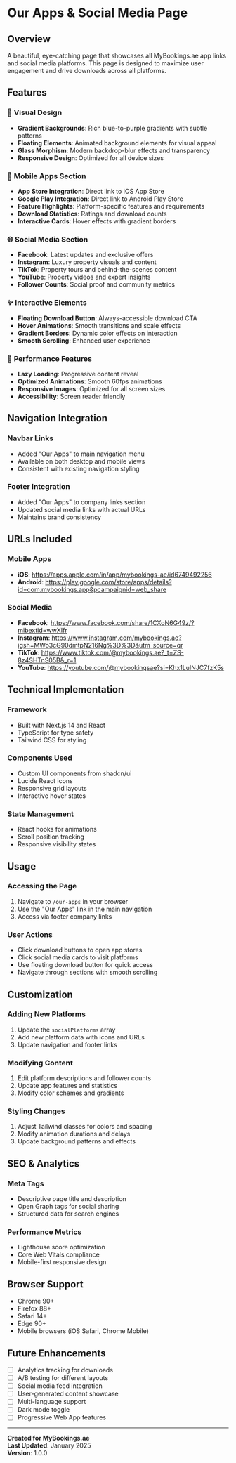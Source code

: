 # Our Apps & Social Media Page

## Overview
A beautiful, eye-catching page that showcases all MyBookings.ae app links and social media platforms. This page is designed to maximize user engagement and drive downloads across all platforms.

## Features

### 🎨 **Visual Design**
- **Gradient Backgrounds**: Rich blue-to-purple gradients with subtle patterns
- **Floating Elements**: Animated background elements for visual appeal
- **Glass Morphism**: Modern backdrop-blur effects and transparency
- **Responsive Design**: Optimized for all device sizes

### 📱 **Mobile Apps Section**
- **App Store Integration**: Direct link to iOS App Store
- **Google Play Integration**: Direct link to Android Play Store
- **Feature Highlights**: Platform-specific features and requirements
- **Download Statistics**: Ratings and download counts
- **Interactive Cards**: Hover effects with gradient borders

### 🌐 **Social Media Section**
- **Facebook**: Latest updates and exclusive offers
- **Instagram**: Luxury property visuals and content
- **TikTok**: Property tours and behind-the-scenes content
- **YouTube**: Property videos and expert insights
- **Follower Counts**: Social proof and community metrics

### ✨ **Interactive Elements**
- **Floating Download Button**: Always-accessible download CTA
- **Hover Animations**: Smooth transitions and scale effects
- **Gradient Borders**: Dynamic color effects on interaction
- **Smooth Scrolling**: Enhanced user experience

### 🚀 **Performance Features**
- **Lazy Loading**: Progressive content reveal
- **Optimized Animations**: Smooth 60fps animations
- **Responsive Images**: Optimized for all screen sizes
- **Accessibility**: Screen reader friendly

## Navigation Integration

### **Navbar Links**
- Added "Our Apps" to main navigation menu
- Available on both desktop and mobile views
- Consistent with existing navigation styling

### **Footer Integration**
- Added "Our Apps" to company links section
- Updated social media links with actual URLs
- Maintains brand consistency

## URLs Included

### **Mobile Apps**
- **iOS**: https://apps.apple.com/in/app/mybookings-ae/id6749492256
- **Android**: https://play.google.com/store/apps/details?id=com.mybookings.app&pcampaignid=web_share

### **Social Media**
- **Facebook**: https://www.facebook.com/share/1CXoN6G49z/?mibextid=wwXIfr
- **Instagram**: https://www.instagram.com/mybookings.ae?igsh=MWo3cG90dmtpN216Ng%3D%3D&utm_source=qr
- **TikTok**: https://www.tiktok.com/@mybookings.ae?_t=ZS-8z4SHTnS05B&_r=1
- **YouTube**: https://youtube.com/@mybookingsae?si=Khx1LuINJC7fzK5s

## Technical Implementation

### **Framework**
- Built with Next.js 14 and React
- TypeScript for type safety
- Tailwind CSS for styling

### **Components Used**
- Custom UI components from shadcn/ui
- Lucide React icons
- Responsive grid layouts
- Interactive hover states

### **State Management**
- React hooks for animations
- Scroll position tracking
- Responsive visibility states

## Usage

### **Accessing the Page**
1. Navigate to `/our-apps` in your browser
2. Use the "Our Apps" link in the main navigation
3. Access via footer company links

### **User Actions**
- Click download buttons to open app stores
- Click social media cards to visit platforms
- Use floating download button for quick access
- Navigate through sections with smooth scrolling

## Customization

### **Adding New Platforms**
1. Update the `socialPlatforms` array
2. Add new platform data with icons and URLs
3. Update navigation and footer links

### **Modifying Content**
1. Edit platform descriptions and follower counts
2. Update app features and statistics
3. Modify color schemes and gradients

### **Styling Changes**
1. Adjust Tailwind classes for colors and spacing
2. Modify animation durations and delays
3. Update background patterns and effects

## SEO & Analytics

### **Meta Tags**
- Descriptive page title and description
- Open Graph tags for social sharing
- Structured data for search engines

### **Performance Metrics**
- Lighthouse score optimization
- Core Web Vitals compliance
- Mobile-first responsive design

## Browser Support
- Chrome 90+
- Firefox 88+
- Safari 14+
- Edge 90+
- Mobile browsers (iOS Safari, Chrome Mobile)

## Future Enhancements
- [ ] Analytics tracking for downloads
- [ ] A/B testing for different layouts
- [ ] Social media feed integration
- [ ] User-generated content showcase
- [ ] Multi-language support
- [ ] Dark mode toggle
- [ ] Progressive Web App features

---

**Created for MyBookings.ae**  
**Last Updated**: January 2025  
**Version**: 1.0.0
